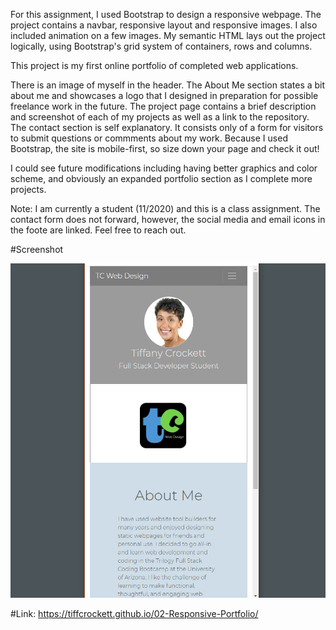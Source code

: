 For this assignment, I used Bootstrap to design a responsive webpage.  The project contains a navbar, responsive layout and responsive images. I also included animation on a few images.  My semantic HTML lays out the project logically, using Bootstrap's grid system of containers, rows and columns. 

This project is my first online portfolio of completed web applications. 

There is an image of myself in the header.  The About Me section states a bit about me and showcases a logo that I designed in preparation for possible freelance work in the future. The project page contains a brief description and screenshot of each of my projects as well as a link to the repository. The contact section is self explanatory.  It consists only of a form for visitors to submit questions or commments about my work. Because I used Bootstrap, the site is mobile-first, so size down your page and check it out!

I could see future modifications including having better graphics and color scheme, and obviously an expanded portfolio section as I complete more projects. 

Note:  I am currently a student (11/2020) and this is a class assignment.  The contact form does not forward, however, the social media and email icons in the foote are linked. Feel free to reach out.

#Screenshot

![mobile screenshot](https://github.com/tiffcrockett/02-Responsive-Portfolio/blob/main/assets/images/pfolio-scrn.png?)


#Link: https://tiffcrockett.github.io/02-Responsive-Portfolio/
